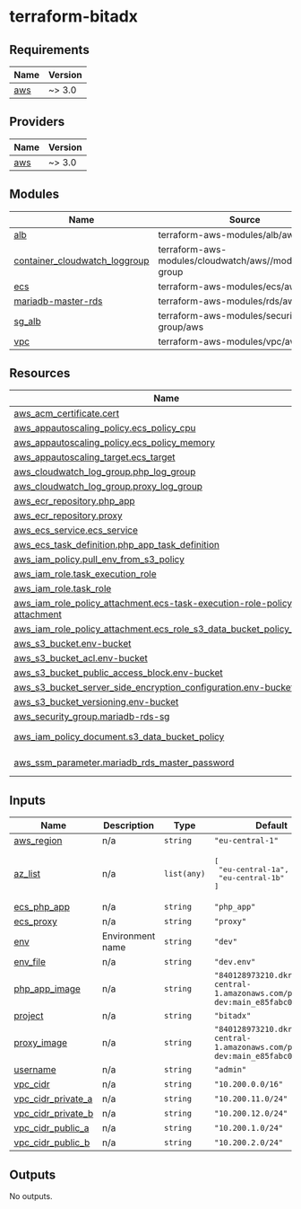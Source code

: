 # terraform-bitadx


## Requirements

| Name | Version |
|------|---------|
| <a name="requirement_aws"></a> [aws](#requirement\_aws) | ~> 3.0 |

## Providers

| Name | Version |
|------|---------|
| <a name="provider_aws"></a> [aws](#provider\_aws) | ~> 3.0 |

## Modules

| Name | Source | Version |
|------|--------|---------|
| <a name="module_alb"></a> [alb](#module\_alb) | terraform-aws-modules/alb/aws | 6.4.0 |
| <a name="module_container_cloudwatch_loggroup"></a> [container\_cloudwatch\_loggroup](#module\_container\_cloudwatch\_loggroup) | terraform-aws-modules/cloudwatch/aws//modules/log-group | 2.3.0 |
| <a name="module_ecs"></a> [ecs](#module\_ecs) | terraform-aws-modules/ecs/aws | 3.4.1 |
| <a name="module_mariadb-master-rds"></a> [mariadb-master-rds](#module\_mariadb-master-rds) | terraform-aws-modules/rds/aws | 3.5.0 |
| <a name="module_sg_alb"></a> [sg\_alb](#module\_sg\_alb) | terraform-aws-modules/security-group/aws | 4.7.0 |
| <a name="module_vpc"></a> [vpc](#module\_vpc) | terraform-aws-modules/vpc/aws | 2.77.0 |

## Resources

| Name | Type |
|------|------|
| [aws_acm_certificate.cert](https://registry.terraform.io/providers/hashicorp/aws/latest/docs/resources/acm_certificate) | resource |
| [aws_appautoscaling_policy.ecs_policy_cpu](https://registry.terraform.io/providers/hashicorp/aws/latest/docs/resources/appautoscaling_policy) | resource |
| [aws_appautoscaling_policy.ecs_policy_memory](https://registry.terraform.io/providers/hashicorp/aws/latest/docs/resources/appautoscaling_policy) | resource |
| [aws_appautoscaling_target.ecs_target](https://registry.terraform.io/providers/hashicorp/aws/latest/docs/resources/appautoscaling_target) | resource |
| [aws_cloudwatch_log_group.php_log_group](https://registry.terraform.io/providers/hashicorp/aws/latest/docs/resources/cloudwatch_log_group) | resource |
| [aws_cloudwatch_log_group.proxy_log_group](https://registry.terraform.io/providers/hashicorp/aws/latest/docs/resources/cloudwatch_log_group) | resource |
| [aws_ecr_repository.php_app](https://registry.terraform.io/providers/hashicorp/aws/latest/docs/resources/ecr_repository) | resource |
| [aws_ecr_repository.proxy](https://registry.terraform.io/providers/hashicorp/aws/latest/docs/resources/ecr_repository) | resource |
| [aws_ecs_service.ecs_service](https://registry.terraform.io/providers/hashicorp/aws/latest/docs/resources/ecs_service) | resource |
| [aws_ecs_task_definition.php_app_task_definition](https://registry.terraform.io/providers/hashicorp/aws/latest/docs/resources/ecs_task_definition) | resource |
| [aws_iam_policy.pull_env_from_s3_policy](https://registry.terraform.io/providers/hashicorp/aws/latest/docs/resources/iam_policy) | resource |
| [aws_iam_role.task_execution_role](https://registry.terraform.io/providers/hashicorp/aws/latest/docs/resources/iam_role) | resource |
| [aws_iam_role.task_role](https://registry.terraform.io/providers/hashicorp/aws/latest/docs/resources/iam_role) | resource |
| [aws_iam_role_policy_attachment.ecs-task-execution-role-policy-attachment](https://registry.terraform.io/providers/hashicorp/aws/latest/docs/resources/iam_role_policy_attachment) | resource |
| [aws_iam_role_policy_attachment.ecs_role_s3_data_bucket_policy_attach](https://registry.terraform.io/providers/hashicorp/aws/latest/docs/resources/iam_role_policy_attachment) | resource |
| [aws_s3_bucket.env-bucket](https://registry.terraform.io/providers/hashicorp/aws/latest/docs/resources/s3_bucket) | resource |
| [aws_s3_bucket_acl.env-bucket](https://registry.terraform.io/providers/hashicorp/aws/latest/docs/resources/s3_bucket_acl) | resource |
| [aws_s3_bucket_public_access_block.env-bucket](https://registry.terraform.io/providers/hashicorp/aws/latest/docs/resources/s3_bucket_public_access_block) | resource |
| [aws_s3_bucket_server_side_encryption_configuration.env-bucket](https://registry.terraform.io/providers/hashicorp/aws/latest/docs/resources/s3_bucket_server_side_encryption_configuration) | resource |
| [aws_s3_bucket_versioning.env-bucket](https://registry.terraform.io/providers/hashicorp/aws/latest/docs/resources/s3_bucket_versioning) | resource |
| [aws_security_group.mariadb-rds-sg](https://registry.terraform.io/providers/hashicorp/aws/latest/docs/resources/security_group) | resource |
| [aws_iam_policy_document.s3_data_bucket_policy](https://registry.terraform.io/providers/hashicorp/aws/latest/docs/data-sources/iam_policy_document) | data source |
| [aws_ssm_parameter.mariadb_rds_master_password](https://registry.terraform.io/providers/hashicorp/aws/latest/docs/data-sources/ssm_parameter) | data source |

## Inputs

| Name | Description | Type | Default | Required |
|------|-------------|------|---------|:--------:|
| <a name="input_aws_region"></a> [aws\_region](#input\_aws\_region) | n/a | `string` | `"eu-central-1"` | no |
| <a name="input_az_list"></a> [az\_list](#input\_az\_list) | n/a | `list(any)` | <pre>[<br>  "eu-central-1a",<br>  "eu-central-1b"<br>]</pre> | no |
| <a name="input_ecs_php_app"></a> [ecs\_php\_app](#input\_ecs\_php\_app) | n/a | `string` | `"php_app"` | no |
| <a name="input_ecs_proxy"></a> [ecs\_proxy](#input\_ecs\_proxy) | n/a | `string` | `"proxy"` | no |
| <a name="input_env"></a> [env](#input\_env) | Environment name | `string` | `"dev"` | no |
| <a name="input_env_file"></a> [env\_file](#input\_env\_file) | n/a | `string` | `"dev.env"` | no |
| <a name="input_php_app_image"></a> [php\_app\_image](#input\_php\_app\_image) | n/a | `string` | `"840128973210.dkr.ecr.eu-central-1.amazonaws.com/php_app-dev:main_e85fabc0"` | no |
| <a name="input_project"></a> [project](#input\_project) | n/a | `string` | `"bitadx"` | no |
| <a name="input_proxy_image"></a> [proxy\_image](#input\_proxy\_image) | n/a | `string` | `"840128973210.dkr.ecr.eu-central-1.amazonaws.com/proxy-dev:main_e85fabc0"` | no |
| <a name="input_username"></a> [username](#input\_username) | n/a | `string` | `"admin"` | no |
| <a name="input_vpc_cidr"></a> [vpc\_cidr](#input\_vpc\_cidr) | n/a | `string` | `"10.200.0.0/16"` | no |
| <a name="input_vpc_cidr_private_a"></a> [vpc\_cidr\_private\_a](#input\_vpc\_cidr\_private\_a) | n/a | `string` | `"10.200.11.0/24"` | no |
| <a name="input_vpc_cidr_private_b"></a> [vpc\_cidr\_private\_b](#input\_vpc\_cidr\_private\_b) | n/a | `string` | `"10.200.12.0/24"` | no |
| <a name="input_vpc_cidr_public_a"></a> [vpc\_cidr\_public\_a](#input\_vpc\_cidr\_public\_a) | n/a | `string` | `"10.200.1.0/24"` | no |
| <a name="input_vpc_cidr_public_b"></a> [vpc\_cidr\_public\_b](#input\_vpc\_cidr\_public\_b) | n/a | `string` | `"10.200.2.0/24"` | no |

## Outputs

No outputs.
